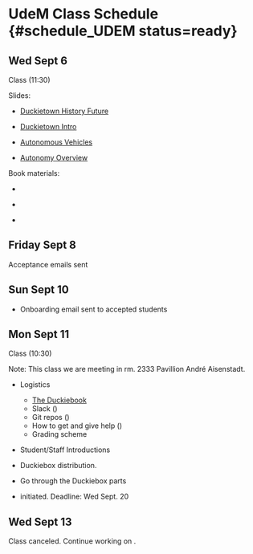 # UdeM Class Schedule {#schedule_UDEM status=ready}

## Wed Sept 6

Class (11:30)

Slides:

* [Duckietown History Future](https://github.com/duckietown/lectures/blob/master/duckietown_history_future.key)

* [Duckietown Intro](https://github.com/duckietown/lectures/blob/master/duckietown_intro.key)

* [Autonomous Vehicles](https://github.com/duckietown/lectures/blob/master/autonomous_vehicles.key)

* [Autonomy Overview](https://github.com/duckietown/lectures/blob/master/autonomy_overview.key)

Book materials:

* [](#part:duckietown-project)

* [](#autonomous-vehicles)

* [](#autonomy-overview)

## Friday Sept 8

Acceptance emails sent

## Sun Sept 10

* Onboarding email sent to accepted students

## Mon Sept 11

Class (10:30)

Note: This class we are meeting in rm. 2333 Pavillion André Aisenstadt.

* Logistics
  * [The Duckiebook](http://book.duckietown.org/fall2017/duckiebook/index.html)
  * Slack ([](#slack_channels))
  * Git repos ([](#fall2017-git))
  * How to get and give help ([](#help))
  * Grading scheme [](http://duckietown.org/classes/2017/17-Montreal/description/)

* Student/Staff Introductions

* Duckiebox distribution.

* Go through the Duckiebox parts

* [](#checkoff_assembly_configuration) initiated.
Deadline: Wed Sept. 20

## Wed Sept 13

Class canceled.
Continue working on [](#checkoff_assembly_configuration).

